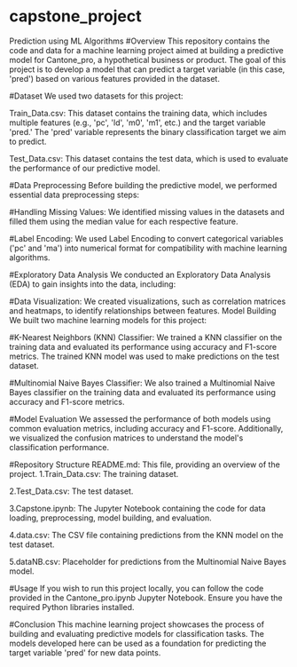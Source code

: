 # capstone_project
Prediction using ML Algorithms
#Overview
This repository contains the code and data for a machine learning project aimed at building a predictive model for Cantone_pro, a hypothetical business or product. The goal of this project is to develop a model that can predict a target variable (in this case, 'pred') based on various features provided in the dataset.

#Dataset
We used two datasets for this project:

Train_Data.csv: This dataset contains the training data, which includes multiple features (e.g., 'pc', 'ld', 'm0', 'm1', etc.) and the target variable 'pred.' The 'pred' variable represents the binary classification target we aim to predict.

Test_Data.csv: This dataset contains the test data, which is used to evaluate the performance of our predictive model.

#Data Preprocessing
Before building the predictive model, we performed essential data preprocessing steps:

#Handling Missing Values: We identified missing values in the datasets and filled them using the median value for each respective feature.

#Label Encoding: We used Label Encoding to convert categorical variables ('pc' and 'ma') into numerical format for compatibility with machine learning algorithms.

#Exploratory Data Analysis
We conducted an Exploratory Data Analysis (EDA) to gain insights into the data, including:

#Data Visualization: We created visualizations, such as correlation matrices and heatmaps, to identify relationships between features.
Model Building
We built two machine learning models for this project:

#K-Nearest Neighbors (KNN) Classifier: We trained a KNN classifier on the training data and evaluated its performance using accuracy and F1-score metrics. The trained KNN model was used to make predictions on the test dataset.

#Multinomial Naive Bayes Classifier: We also trained a Multinomial Naive Bayes classifier on the training data and evaluated its performance using accuracy and F1-score metrics.

#Model Evaluation
We assessed the performance of both models using common evaluation metrics, including accuracy and F1-score. Additionally, we visualized the confusion matrices to understand the model's classification performance.

#Repository Structure
README.md: This file, providing an overview of the project.
1.Train_Data.csv: The training dataset.

2.Test_Data.csv: The test dataset.

3.Capstone.ipynb: The Jupyter Notebook containing the code for data loading, preprocessing, model building, and evaluation.

4.data.csv: The CSV file containing predictions from the KNN model on the test dataset.

5.dataNB.csv: Placeholder for predictions from the Multinomial Naive Bayes model.

#Usage
If you wish to run this project locally, you can follow the code provided in the Cantone_pro.ipynb Jupyter Notebook. Ensure you have the required Python libraries installed.

#Conclusion
This machine learning project showcases the process of building and evaluating predictive models for classification tasks. The models developed here can be used as a foundation for predicting the target variable 'pred' for new data points.

